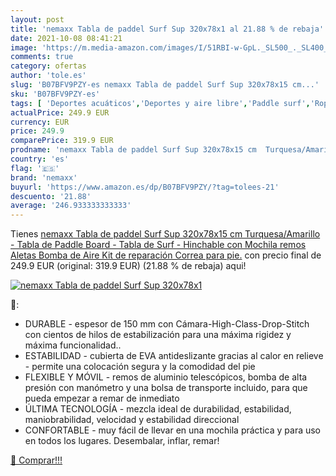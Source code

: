 ```yaml
---
layout: post
title: 'nemaxx Tabla de paddel Surf Sup 320x78x1 al 21.88 % de rebaja'
date: 2021-10-08 08:41:21
image: 'https://m.media-amazon.com/images/I/51RBI-w-GpL._SL500_._SL400_.jpg'
comments: true
category: ofertas
author: 'tole.es'
slug: 'B07BFV9PZY-es nemaxx Tabla de paddel Surf Sup 320x78x15 cm...'
sku: 'B07BFV9PZY-es'
tags: [ 'Deportes acuáticos','Deportes y aire libre','Paddle surf','Ropa y equipo para deportes','Tablas hinchables de paddle surf','mochila','nemaxx', ]
actualPrice: 249.9 EUR
currency: EUR
price: 249.9
comparePrice: 319.9 EUR
prodname: 'nemaxx Tabla de paddel Surf Sup 320x78x15 cm  Turquesa/Amarillo - Tabla de Paddle Board - Tabla de Surf - Hinchable con Mochila  remos  Aletas  Bomba de Aire  Kit de reparación  Correa para pie.'
country: 'es'
flag: '🇪🇸'
brand: 'nemaxx'
buyurl: 'https://www.amazon.es/dp/B07BFV9PZY/?tag=tolees-21'
descuento: '21.88'
average: '246.933333333333'
---
```


Tienes [nemaxx Tabla de paddel Surf Sup 320x78x15 cm  Turquesa/Amarillo - Tabla de Paddle Board - Tabla de Surf - Hinchable con Mochila  remos  Aletas  Bomba de Aire  Kit de reparación  Correa para pie.](https://www.amazon.es/dp/B07BFV9PZY/?tag=tolees-21) con precio final de  249.9 EUR (original: 319.9 EUR) (21.88 %  de rebaja) aqui!

[![nemaxx Tabla de paddel Surf Sup 320x78x1](https://m.media-amazon.com/images/I/51RBI-w-GpL._SL500_._SL400_.jpg)](https://www.amazon.es/dp/B07BFV9PZY/?tag=tolees-21)

🔎:

- DURABLE - espesor de 150 mm con Cámara-High-Class-Drop-Stitch con cientos de hilos de estabilización para una máxima rigidez y máxima funcionalidad..
- ESTABILIDAD - cubierta de EVA antideslizante gracias al calor en relieve - permite una colocación segura y la comodidad del pie
- FLEXIBLE Y MÓVIL - remos de aluminio telescópicos, bomba de alta presión con manómetro y una bolsa de transporte incluido, para que pueda empezar a remar de inmediato
- ÚLTIMA TECNOLOGÍA - mezcla ideal de durabilidad, estabilidad, maniobrabilidad, velocidad y estabilidad direccional
- CONFORTABLE - muy fácil de llevar en una mochila práctica y para uso en todos los lugares. Desembalar, inflar, remar!

[🛒 Comprar!!!](https://www.amazon.es/dp/B07BFV9PZY/?tag=tolees-21)
